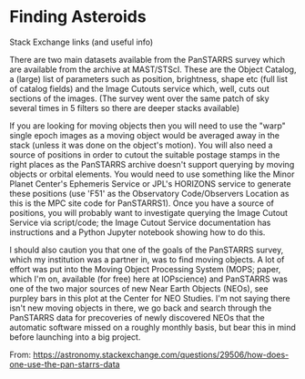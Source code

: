 # Finding Asteroids

Stack Exchange links (and useful info)

There are two main datasets available from the PanSTARRS survey which are available from the archive at MAST/STScI. These are the Object Catalog, a (large) list of parameters such as position, brightness, shape etc (full list of catalog fields) and the Image Cutouts service which, well, cuts out sections of the images. (The survey went over the same patch of sky several times in 5 filters so there are deeper stacks available)

If you are looking for moving objects then you will need to use the "warp" single epoch images as a moving object would be averaged away in the stack (unless it was done on the object's motion). You will also need a source of positions in order to cutout the suitable postage stamps in the right places as the PanSTARRS archive doesn't support querying by moving objects or orbital elements. You would need to use something like the Minor Planet Center's Ephemeris Service or JPL's HORIZONS service to generate these positions (use 'F51' as the Observatory Code/Observers Location as this is the MPC site code for PanSTARRS1). Once you have a source of positions, you will probably want to investigate querying the Image Cutout Service via script/code; the Image Cutout Service documentation has instructions and a Python Jupyter notebook showing how to do this.

I should also caution you that one of the goals of the PanSTARRS survey, which my institution was a partner in, was to find moving objects. A lot of effort was put into the Moving Object Processing System (MOPS; paper, which I'm on, available (for free) here at IOPscience) and PanSTARRS was one of the two major sources of new Near Earth Objects (NEOs), see purpley bars in this plot at the Center for NEO Studies. I'm not saying there isn't new moving objects in there, we go back and search through the PanSTARRS data for precoveries of newly discovered NEOs that the automatic software missed on a roughly monthly basis, but bear this in mind before launching into a big project.

From: https://astronomy.stackexchange.com/questions/29506/how-does-one-use-the-pan-starrs-data
